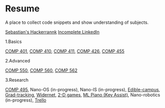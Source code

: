 # Resume
A place to collect code snippets and show understanding of subjects.

[Sebastian's Hackerrannk](https://www.hackerrank.com/sebastiancrowell)
[Incomplete LinkedIn](https://www.linkedin.com/in/sebastian-crowell-8847aa204/)

1.Basics

[COMP 401](https://github.com/SebastianCrowell/Resume/tree/main/Basic/COMP401),
[COMP 410](https://github.com/SebastianCrowell/Resume/tree/main/Basic/COMP410),
[COMP 411](https://github.com/SebastianCrowell/Resume/tree/main/Basic/COMP411),
[COMP 426](https://github.com/SebastianCrowell/Resume/tree/main/Basic/COMP426),
[COMP 455](https://github.com/SebastianCrowell/Resume/tree/main/Basic/COMP455)

2.Advanced

[COMP 550](https://github.com/SebastianCrowell/Resume/tree/main/Advanced/COMP550),
[COMP 560](https://github.com/SebastianCrowell/Resume/tree/main/Advanced/COMP560),
[COMP 562](https://github.com/SebastianCrowell/Resume/tree/main/Advanced/COMP562)

3.Research

[COMP 495](https://github.com/SebastianCrowell/Resume/tree/main/Research/COMP495),
Nano-OS (in-progress),
Nano-IS (in-progress),
[Edible-campus](https://github.com/SebastianCrowell/Resume/tree/main/Research/Edible-campus),
[Grad-tracking](https://github.com/SebastianCrowell/Resume/tree/main/Research/Grad-tracking),
[Widernet](https://github.com/SebastianCrowell/Resume/tree/main/Research/Widernet),
[2-D games](https://github.com/SebastianCrowell/Resume/tree/main/Research/2-D-Phys-Game),
[ML Piano (Key Assist)](https://github.com/SebastianCrowell/Resume/tree/main/Research/Piano),
Nano-robotics (in-progress),
[Trello](https://github.com/SebastianCrowell/Resume/tree/main/Research/Trello)
